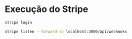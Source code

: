 # Execução do Stripe

```bash
stripe login
```

```bash
stripe listen --forward-to localhost:3000/api/webhooks
```
